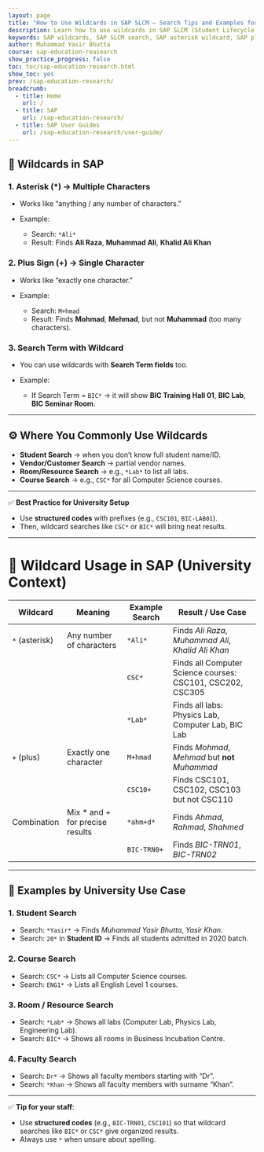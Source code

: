 ```yaml
---
layout: page
title: "How to Use Wildcards in SAP SLCM – Search Tips and Examples for University Users"
description: Learn how to use wildcards in SAP SLCM (Student Lifecycle Management) for efficient searching. Discover the difference between asterisk (*) and plus (+) wildcards, see practical examples for student, course, room, and faculty searches, and get best practices for university SAP users.
keywords: SAP wildcards, SAP SLCM search, SAP asterisk wildcard, SAP plus wildcard, SAP search tips, SAP university user guide, SAP student search, SAP course search, SAP resource search, SAP best practices, SAP Easy Access, SAP
author: Muhammad Yasir Bhutta
course: sap-education-reasearch
show_practice_progress: false
toc: toc/sap-education-research.html
show_toc: yes
prev: /sap-education-research/
breadcrumb:
  - title: Home
    url: /
  - title: SAP
    url: /sap-education-research/
  - title: SAP User Guides
    url: /sap-education-research/user-guide/
---
```


## 🔎 Wildcards in SAP

### 1. **Asterisk (\*) → Multiple Characters**

* Works like “anything / any number of characters.”
* Example:

  * Search: `*Ali*`
  * Result: Finds **Ali Raza**, **Muhammad Ali**, **Khalid Ali Khan**

### 2. **Plus Sign (+) → Single Character**

* Works like “exactly one character.”
* Example:

  * Search: `M+hmad`
  * Result: Finds **Mohmad**, **Mehmad**, but not **Muhammad** (too many characters).

### 3. **Search Term with Wildcard**

* You can use wildcards with **Search Term fields** too.
* Example:

  * If Search Term = `BIC*` → it will show **BIC Training Hall 01**, **BIC Lab**, **BIC Seminar Room**.

---

## ⚙️ Where You Commonly Use Wildcards

* **Student Search** → when you don’t know full student name/ID.
* **Vendor/Customer Search** → partial vendor names.
* **Room/Resource Search** → e.g., `*Lab*` to list all labs.
* **Course Search** → e.g., `CSC*` for all Computer Science courses.

---

✅ **Best Practice for University Setup**

* Use **structured codes** with prefixes (e.g., `CSC101`, `BIC-LAB01`).
* Then, wildcard searches like `CSC*` or `BIC*` will bring neat results.

---

# 🔎 Wildcard Usage in SAP (University Context)

| **Wildcard**   | **Meaning**                      | **Example Search** | **Result / Use Case**                                      |
| -------------- | -------------------------------- | ------------------ | ---------------------------------------------------------- |
| `*` (asterisk) | Any number of characters         | `*Ali*`            | Finds *Ali Raza*, *Muhammad Ali*, *Khalid Ali Khan*        |
|                |                                  | `CSC*`             | Finds all Computer Science courses: CSC101, CSC202, CSC305 |
|                |                                  | `*Lab*`            | Finds all labs: Physics Lab, Computer Lab, BIC Lab         |
| `+` (plus)     | Exactly one character            | `M+hmad`           | Finds *Mohmad*, *Mehmad* but **not** *Muhammad*            |
|                |                                  | `CSC10+`           | Finds CSC101, CSC102, CSC103 but not CSC110                |
| Combination    | Mix \* and + for precise results | `*ahm+d*`          | Finds *Ahmad*, *Rahmad*, *Shahmed*                         |
|                |                                  | `BIC-TRN0+`        | Finds *BIC-TRN01*, *BIC-TRN02*                             |

---

## 📌 Examples by University Use Case

### 1. **Student Search**

* Search: `*Yasir*` → Finds *Muhammad Yasir Bhutta*, *Yasir Khan*.
* Search: `20*` in **Student ID** → Finds all students admitted in 2020 batch.

### 2. **Course Search**

* Search: `CSC*` → Lists all Computer Science courses.
* Search: `ENG1*` → Lists all English Level 1 courses.

### 3. **Room / Resource Search**

* Search: `*Lab*` → Shows all labs (Computer Lab, Physics Lab, Engineering Lab).
* Search: `BIC*` → Shows all rooms in Business Incubation Centre.

### 4. **Faculty Search**

* Search: `Dr*` → Shows all faculty members starting with “Dr”.
* Search: `*Khan` → Shows all faculty members with surname “Khan”.

---

✅ **Tip for your staff**:

* Use **structured codes** (e.g., `BIC-TRN01`, `CSC101`) so that wildcard searches like `BIC*` or `CSC*` give organized results.
* Always use `*` when unsure about spelling.



